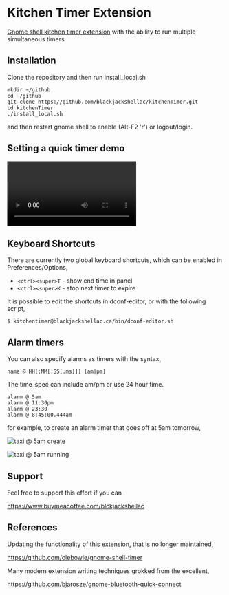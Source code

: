 # Kitchen Timer Extension

[Gnome shell kitchen timer extension](https://extensions.gnome.org/extension/3955/kitchen-timer/) with the ability to run multiple simultaneous timers.

## Installation

Clone the repository and then run install_local.sh

```
mkdir ~/github
cd ~/github
git clone https://github.com/blackjackshellac/kitchenTimer.git
cd kitchenTimer
./install_local.sh
```

and then restart gnome shell to enable (Alt-F2 'r') or logout/login.

## Setting a quick timer demo

![quick timer demo](https://raw.githubusercontent.com/blackjackshellac/kitchenTimer/main/img/quick_timers_panel_menu_stop_delete.webm)

## Keyboard Shortcuts

There are currently two global keyboard shortcuts, which can be enabled in Preferences/Options,

* `<ctrl><super>T` - show end time in panel
* `<ctrl><super>K` - stop next timer to expire

It is possible to edit the shortcuts in dconf-editor, or with the following script,

```
$ kitchentimer@blackjackshellac.ca/bin/dconf-editor.sh
```

## Alarm timers

You can also specify alarms as timers with the syntax,

```
name @ HH[:MM[:SS[.ms]]] [am|pm]
```

The time_spec can include am/pm or use 24 hour time.

```
alarm @ 5am
alarm @ 11:30pm
alarm @ 23:30
alarm @ 8:45:00.444am
```

for example, to create an alarm timer that goes off at 5am tomorrow,

![taxi @ 5am create](https://github.com/blackjackshellac/kitchenTimer/blob/main/img/taxi_at_5am_quick.png)

![taxi @ 5am running](https://github.com/blackjackshellac/kitchenTimer/blob/main/img/taxi_at_5am_running.png)

## Support

Feel free to support this effort if you can

https://www.buymeacoffee.com/blckjackshellac


## References

Updating the functionality of this extension, that is no longer maintained,

https://github.com/olebowle/gnome-shell-timer

Many modern extension writing techniques grokked from the excellent,

https://github.com/bjarosze/gnome-bluetooth-quick-connect

